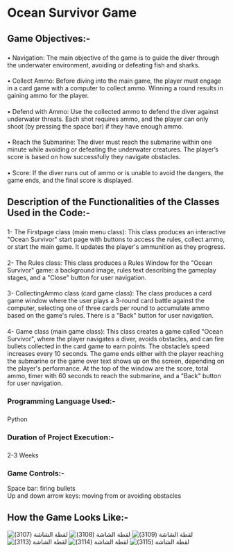 # Ocean Survivor Game
## Game Objectives:-
### 
•	Navigation: The main objective of the game is to guide the diver through the underwater environment, avoiding or defeating fish and sharks.  
####
•	Collect Ammo: Before diving into the main game, the player must engage in a card game with a computer to collect ammo. Winning a round results in gaining ammo for the player.  
####
•	Defend with Ammo: Use the collected ammo to defend the diver against underwater threats. Each shot requires ammo, and the player can only shoot (by pressing the space bar) if they have enough ammo.  
####
•	Reach the Submarine: The diver must reach the submarine within one minute while avoiding or defeating the underwater creatures. The player’s score is based on how successfully they navigate obstacles.  
####
•	Score: If the diver runs out of ammo or is unable to avoid the dangers, the game ends, and the final score is displayed.  
### 
## Description of the Functionalities of the Classes Used in the Code:-
###
1-	The Firstpage class (main menu class): This class produces an interactive "Ocean Survivor" start page with buttons to access the rules, collect ammo, or start the main game. It updates the player's ammunition as they progress.   
####
2-	The Rules class: This class produces a Rules Window for the "Ocean Survivor" game: a background image, rules text describing the gameplay stages, and a "Close" button for user navigation.  
####
3-	CollectingAmmo class (card game class): The class produces a card game window where the user plays a 3-round card battle against the computer, selecting one of three cards per round to accumulate ammo based on the game's rules. There is a "Back" button for user navigation.  
####
4-	Game class (main game class): This class creates a game called "Ocean Survivor", where the player navigates a diver, avoids obstacles, and can fire bullets collected in the card game to earn points. The obstacle’s speed increases every 10 seconds. The game ends either with the player reaching the submarine or the game over text shows up on the screen, depending on the player's performance. At the top of the window are the score, total ammo, timer with 60 seconds to reach the submarine, and a "Back" button for user navigation.  
###
### Programming Language Used:-
###
Python
###
### Duration of Project Execution:-
###
2-3 Weeks
###
### Game Controls:- 
Space bar: firing bullets  
Up and down arrow keys: moving from or avoiding obstacles  
###
## How the Game Looks Like:-
![‏‏لقطة الشاشة (3107)](https://github.com/user-attachments/assets/04fb4cad-4601-474d-90e6-5eca302367e6)
![‏‏لقطة الشاشة (3108)](https://github.com/user-attachments/assets/aacb8525-dd1a-4720-944d-0af81f114da1)
![‏‏لقطة الشاشة (3109)](https://github.com/user-attachments/assets/d7690c8c-7414-4e53-b301-c6759242f17f)
![‏‏لقطة الشاشة (3113)](https://github.com/user-attachments/assets/328fe748-1d86-4694-91c2-86fdea208043)
![‏‏لقطة الشاشة (3114)](https://github.com/user-attachments/assets/f457fb75-0a66-4870-8de7-7b38f99af352)
![‏‏لقطة الشاشة (3115)](https://github.com/user-attachments/assets/d40641b6-8b00-4339-8eef-cbb38dd000b5)



